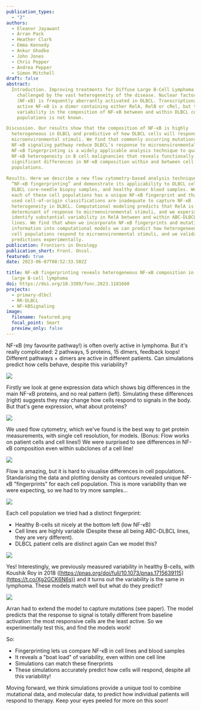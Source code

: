 ```yaml
---
publication_types:
  - "2"
authors:
  - Eleanor Jayawant
  - Arran Pack
  - Heather Clark
  - Emma Kennedy
  - Ankur Ghodke
  - John Jones
  - Chris Pepper
  - Andrea Pepper
  - Simon Mitchell
draft: false
abstract:
  Introduction. Improving treatments for Diffuse Large B-Cell Lymphoma (DLBCL) is
    challenged by the vast heterogeneity of the disease. Nuclear factor-κB
    (NF-κB) is frequently aberrantly activated in DLBCL. Transcriptionally
    active NF-κB is a dimer containing either RelA, RelB or cRel, but the
    variability in the composition of NF-κB between and within DLBCL cell
    populations is not known.

Discussion. Our results show that the composition of NF-κB is highly
  heterogeneous in DLBCL and predictive of how DLBCL cells will respond to
  microenvironmental stimuli. We find that commonly occurring mutations in the
  NF-κB signaling pathway reduce DLBCL’s response to microenvironmental stimuli.
  NF-κB fingerprinting is a widely applicable analysis technique to quantify
  NF-κB heterogeneity in B cell malignancies that reveals functionally
  significant differences in NF-κB composition within and between cell
  populations.
  
Results. Here we describe a new flow cytometry-based analysis technique termed
  “NF-κB fingerprinting” and demonstrate its applicability to DLBCL cell lines,
  DLBCL core-needle biopsy samples, and healthy donor blood samples. We find
  each of these cell populations has a unique NF-κB fingerprint and that widely
  used cell-of-origin classifications are inadequate to capture NF-κB
  heterogeneity in DLBCL. Computational modeling predicts that RelA is a key
  determinant of response to microenvironmental stimuli, and we experimentally
  identify substantial variability in RelA between and within ABC-DLBCL cell
  lines. We find that when we incorporate NF-κB fingerprints and mutational
  information into computational models we can predict how heterogeneous DLBCL
  cell populations respond to microenvironmental stimuli, and we validate these
  predictions experimentally.
publication: Frontiers in Oncology
publication_short: Front. Oncol.
featured: true
date: 2023-06-07T08:52:33.502Z

title: NF-κB fingerprinting reveals heterogeneous NF-κB composition in diffuse
  large B-cell lymphoma
doi: https://doi.org/10.3389/fonc.2023.1181660
projects:
  - primary-dlbcl
  - RR-DLBCL
  - NF-kBSignaling
image:
  filename: featured.png
  focal_point: Smart
  preview_only: false
---
```

NF-κB (my favourite pathway!) is often overly active in lymphoma. But it's really complicated: 2 pathways, 5 proteins, 15 dimers, feedback loops! Different pathways + dimers are active in different patients. Can simulations predict how cells behave, despite this variability?

![](fx2lnhgwwaqdtcb.png)

Firstly we look at gene expression data which shows big differences in the main NF-κB proteins, and no real pattern (left). Simulating these differences (right) suggests they may change how cells respond to signals in the body. But that's gene expression, what about proteins?

![](fx2k6gdwcaibclv.png)

We used flow cytometry, which we've found is the best way to get protein measurements, with single cell resolution, for models. (Bonus: Flow works on patient cells and cell lines!) We were surprised to see differences in NF-κB composition even within subclones of a cell line!

![](fx2nobpxoaafzlv.png)

Flow is amazing, but it is hard to visualise differences in cell populations. Standarising the data and plotting density as contours revealed unique NF-κB "fingerprints" for each cell population. This is more variability than we were expecting, so we had to try more samples...

![](fx2o6uowcami8ml.png)

Each cell population we tried had a distinct fingerprint: 
- Healthy B-cells sit nicely at the bottom left (low NF-κB) 
- Cell lines are highly variable (Despite these all being ABC-DLBCL lines, they are very different). 
- DLBCL patient cells are distinct again Can we model this?

![](featured.png)

Yes! Interestingly, we previously measured variability in healthy B-cells, with Koushik Roy in 2018 ([https://pnas.org/doi/full/10.1073/pnas.1715639115](https://t.co/Xg2GCK6N6s)) and it turns out the variability is the same in lymphoma. These models match well but what do they predict?

![](fx2r0gfxwaiuupc.png)

Arran had to extend the model to capture mutations (see paper). The model predicts that the response to signal is totally different from baseline activation: the most responsive cells are the least active. So we experimentally test this, and find the models work!

So:

* Fingerprinting lets us compare NF-κB in cell lines and blood samples
* It reveals a "boat load" of variability, even within one cell line
* Simulations can match these finerprints
* These simulations accurately predict how cells will respond, despite all this variability!

Moving forward, we think simulations provide a unique tool to combine mutational data, and molecular data, to predict how individual patients will respond to therapy. Keep your eyes peeled for more on this soon!

